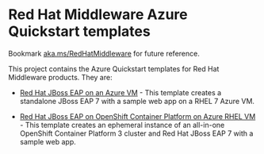 
# Red Hat Middleware Azure Quickstart templates

Bookmark [aka.ms/RedHatMiddleware](http://aka.ms/jboss) for future reference.

This project contains the Azure Quickstart templates for Red Hat Middleware products.  They are:

* [Red Hat JBoss EAP on an Azure VM](https://github.com/Microsoft/redhat-mw-cloud-quickstart/blob/master/jboss-eap-rhel7-quickstart/README.md) - This template creates a standalone JBoss EAP 7 with a sample web app on a RHEL 7 Azure VM.

* [Red Hat JBoss EAP on OpenShift Container Platform on Azure RHEL VM](https://github.com/Microsoft/redhat-mw-cloud-quickstart/blob/master/jboss-eap-openshift-quickstart/README.md) - This template creates an ephemeral instance of an all-in-one OpenShift Container Platform 3 cluster and Red Hat JBoss EAP 7 with a sample web app.
